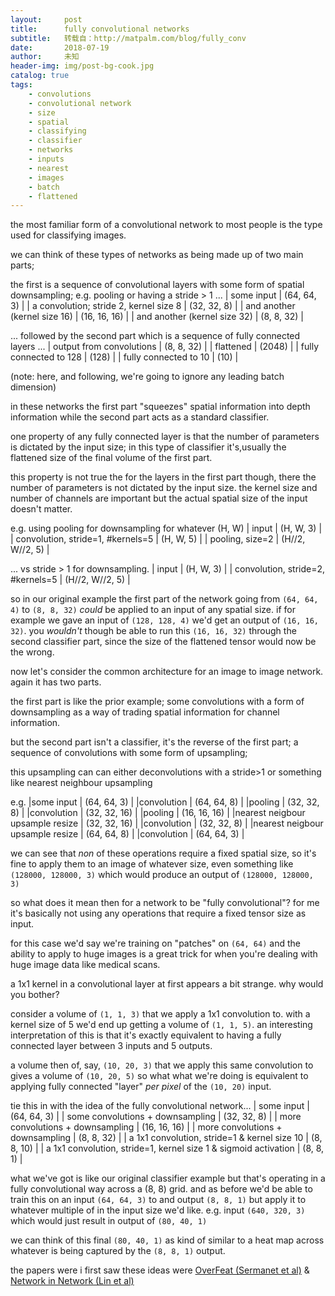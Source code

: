 ```yaml
---
layout:     post
title:      fully convolutional networks
subtitle:   转载自：http://matpalm.com/blog/fully_conv
date:       2018-07-19
author:     未知
header-img: img/post-bg-cook.jpg
catalog: true
tags:
    - convolutions
    - convolutional network
    - size
    - spatial
    - classifying
    - classifier
    - networks
    - inputs
    - nearest
    - images
    - batch
    - flattened
---
```


the most familiar form of a convolutional network to most people is the type used for classifying images.

we can think of these types of networks as being made up of two main parts;

the first is a sequence of convolutional layers with some form of spatial downsampling; e.g. pooling or having a stride > 1 ...
| some input | (64, 64, 3) |
| a convolution; stride 2, kernel size 8 | (32, 32, 8) |
| and another (kernel size 16) | (16, 16, 16) |
| and another (kernel size 32) | (8, 8, 32) |

... followed by the second part which is a sequence of fully connected layers ...
| output from convolutions | (8, 8, 32) |
| flattened | (2048) |
| fully connected to 128 | (128) |
| fully connected to 10 | (10) |

(note: here, and following, we're going to ignore any leading batch dimension)

in these networks the first part "squeezes" spatial information into depth information while the second part acts as a standard classifier.

one property of any fully connected layer is that the number of parameters is dictated by the input size;
in this type of classifier it's,usually the flattened size of the final volume of the first part.

this property is not true the for the layers in the first part though, there the number of parameters is not dictated by the input size.
the kernel size and number of channels are important but the actual spatial size of the input doesn't matter.

e.g. using pooling for downsampling for whatever (H, W)
| input | (H, W, 3) |
| convolution, stride=1, #kernels=5 | (H, W, 5) |
| pooling, size=2 | (H//2, W//2, 5) |

... vs stride > 1 for downsampling.
| input | (H, W, 3) |
| convolution, stride=2, #kernels=5 | (H//2, W//2, 5) |

so in our original example the first part of the network going from `(64, 64, 4)` to `(8, 8, 32)` *could* be applied to an input of any spatial size.
if for example we gave an input of `(128, 128, 4)` we'd get an output of `(16, 16, 32)`.
you *wouldn't* though be able to run this `(16, 16, 32)` through the second classifier part, since the size of the flattened tensor would now be the wrong.

now let's consider the common architecture for an image to image network. again it has two parts.

the first part is like the prior example; some convolutions with a form of downsampling as a way of trading spatial information for channel information.

but the second part isn't a classifier, it's the reverse of the first part; a sequence of convolutions with some form of upsampling;

this upsampling can can either deconvolutions with a stride>1 or something like nearest neighbour upsampling

e.g.
|some input | (64, 64, 3) |
|convolution | (64, 64, 8) |
|pooling | (32, 32, 8) |
|convolution | (32, 32, 16) |
|pooling | (16, 16, 16) |
|nearest neigbour upsample resize | (32, 32, 16) |
|convolution | (32, 32, 8) |
|nearest neigbour upsample resize | (64, 64, 8) |
|convolution | (64, 64, 3) |

we can see that *non* of these operations require a fixed spatial size, so it's fine to apply them to an image of whatever size,
even something like `(128000, 128000, 3)` which would produce an output of `(128000, 128000, 3)`

so what does it mean then for a network to be "fully convolutional"? for me it's basically not using any operations that require a fixed tensor size as input.

for this case we'd say we're training on "patches" on `(64, 64)` and the ability to apply to huge images is a great trick for when you're dealing with huge image data like medical scans.

a 1x1 kernel in a convolutional layer at first appears a bit strange. why would you bother?

consider a volume of `(1, 1, 3)` that we apply a 1x1 convolution to. with a kernel size of 5 we'd end up getting a volume of `(1, 1, 5)`.
an interesting interpretation of this is that it's exactly equivalent to having a fully connected layer between 3 inputs and 5 outputs.

a volume then of, say, `(10, 20, 3)` that we apply this same convolution to gives a volume of `(10, 20, 5)`
so what what we're doing is equivalent to applying fully connected "layer" *per pixel* of the `(10, 20)` input.

tie this in with the idea of the fully convolutional network...
| some input | (64, 64, 3) |
| some convolutions + downsampling | (32, 32, 8) |
| more convolutions + downsampling | (16, 16, 16) |
| more convolutions + downsampling | (8, 8, 32) |
| a 1x1 convolution, stride=1 & kernel size 10 | (8, 8, 10) |
| a 1x1 convolution, stride=1, kernel size 1 & sigmoid activation | (8, 8, 1) |

what we've got is like our original classifier example but that's operating in a fully convolutional way across a (8, 8) grid.
and as before we'd be able to train this on an input `(64, 64, 3)` to and output `(8, 8, 1)` but apply it to whatever
multiple of in the input size we'd like. e.g. input `(640, 320, 3)` which would just result in output of `(80, 40, 1)`

we can think of this final `(80, 40, 1)` as kind of similar to a heat map across whatever is being captured by the `(8, 8, 1)` output.

the papers were i first saw these ideas were
[OverFeat (Sermanet et al)](https://arxiv.org/abs/1312.6229) &
[Network in Network (Lin et al)](https://arxiv.org/abs/1312.4400)
